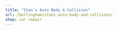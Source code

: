 ```yaml
---
title: "Stan's Auto Body & Collision"
url: /bellingham/stans-auto-body-and-collision/
shop: car repair
---
```

